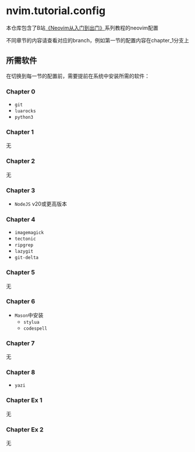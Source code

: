 # nvim.tutorial.config

本仓库包含了B站[《Neovim从入门到出门》](https://www.bilibili.com/video/BV171LfzDEXU)系列教程的neovim配置

不同章节的内容请查看对应的branch，例如第一节的配置内容在chapter_1分支上

## 所需软件

在切换到每一节的配置前，需要提前在系统中安装所需的软件：

### Chapter 0

- `git`
- `luarocks`
- `python3`

### Chapter 1

无

### Chapter 2

无

### Chapter 3

- `NodeJS` v20或更高版本

### Chapter 4

- `imagemagick`
- `tectonic`
- `ripgrep`
- `lazygit`
- `git-delta`

### Chapter 5

无

### Chapter 6

- `Mason`中安装
  - `stylua`
  - `codespell`

### Chapter 7

无

### Chapter 8

- `yazi`

### Chapter Ex 1

无

### Chapter Ex 2

无
